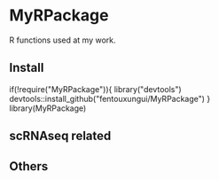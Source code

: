 # MyRPackage
R functions used at my work.

## Install

if(!require("MyRPackage")){
  library("devtools")
  devtools::install_github("fentouxungui/MyRPackage")
}
library(MyRPackage)

## scRNAseq related

## Others

